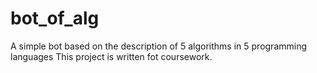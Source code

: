 # bot_of_alg
A simple bot based on the description of 5 algorithms in 5 programming languages
This project is written fot coursework.